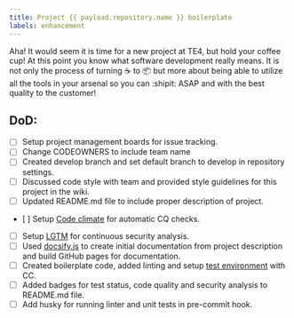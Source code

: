```yaml
---
title: Project {{ payload.repository.name }} boilerplate
labels: enhancement
---
```

Aha! It would seem it is time for a new project at TE4, but hold your coffee cup! At this point you know what software development really means. It is not only the process of turning ☕️ to 📦 but more about being able to utilize all the tools in your arsenal so you can :shipit: ASAP and with the best quality to the customer!   

## DoD:
- [ ] Setup project management boards for issue tracking.
- [ ] Change CODEOWNERS to include team name
- [ ] Created develop branch and set default branch to develop in repository settings.
- [ ] Discussed code style with team and provided style guidelines for this project in the wiki.
- [ ] Updated README.md file to include proper description of project.
- [ ] Setup [Code climate](https://codeclimate.com/quality/) for automatic CQ checks.
- [ ] Setup [LGTM](https://lgtm.com/dashboard) for continuous security analysis.
- [ ] Used [docsify.js](https://docsify.js.org) to create initial documentation from project description and build GitHub pages for documentation.
- [ ] Created boilerplate code, added linting and setup [test environment](https://lmiller1990.github.io/vue-testing-handbook/v3/setting-up-for-tdd.html#installing-vue-cli) with CC.
- [ ] Added badges for test status, code quality and security analysis to README.md file.
- [ ] Add husky for running linter and unit tests in pre-commit hook.
